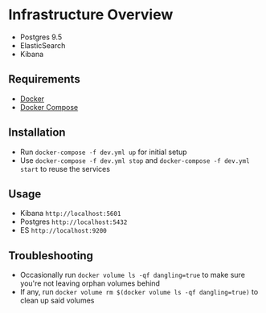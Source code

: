 # Infrastructure Overview

* Postgres 9.5
* ElasticSearch
* Kibana

## Requirements

* [Docker](https://docs.docker.com/engine/installation/)
* [Docker Compose](https://docs.docker.com/compose/install/)

## Installation

* Run `docker-compose -f dev.yml up` for initial setup
* Use `docker-compose -f dev.yml stop` and `docker-compose -f dev.yml start` to reuse the services

## Usage

* Kibana `http://localhost:5601`
* Postgres `http://localhost:5432`
* ES `http://localhost:9200`

## Troubleshooting

* Occasionally run `docker volume ls -qf dangling=true` to make sure you're not leaving orphan volumes behind
* If any, run `docker volume rm $(docker volume ls -qf dangling=true)` to clean up said volumes
